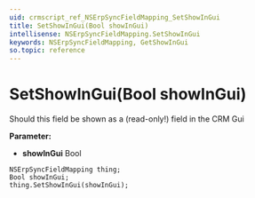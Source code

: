 ```yaml
---
uid: crmscript_ref_NSErpSyncFieldMapping_SetShowInGui
title: SetShowInGui(Bool showInGui)
intellisense: NSErpSyncFieldMapping.SetShowInGui
keywords: NSErpSyncFieldMapping, GetShowInGui
so.topic: reference
---
```


# SetShowInGui(Bool showInGui)

Should this field be shown as a (read-only!) field in the CRM Gui

**Parameter:** 
 - **showInGui** Bool

```crmscript
NSErpSyncFieldMapping thing;
Bool showInGui;
thing.SetShowInGui(showInGui);
```


